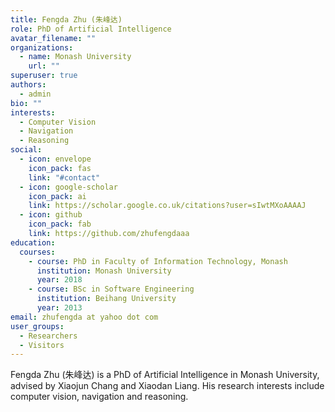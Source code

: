 ```yaml
---
title: Fengda Zhu (朱峰达)
role: PhD of Artificial Intelligence
avatar_filename: ""
organizations:
  - name: Monash University
    url: ""
superuser: true
authors:
  - admin
bio: ""
interests:
  - Computer Vision
  - Navigation
  - Reasoning
social:
  - icon: envelope
    icon_pack: fas
    link: "#contact"
  - icon: google-scholar
    icon_pack: ai
    link: https://scholar.google.co.uk/citations?user=sIwtMXoAAAAJ
  - icon: github
    icon_pack: fab
    link: https://github.com/zhufengdaaa
education:
  courses:
    - course: PhD in Faculty of Information Technology, Monash
      institution: Monash University
      year: 2018
    - course: BSc in Software Engineering
      institution: Beihang University
      year: 2013
email: zhufengda at yahoo dot com
user_groups:
  - Researchers
  - Visitors
---
```

Fengda Zhu (朱峰达) is a PhD of Artificial Intelligence in Monash University, advised by Xiaojun Chang and Xiaodan Liang. His research interests include computer vision, navigation and reasoning.